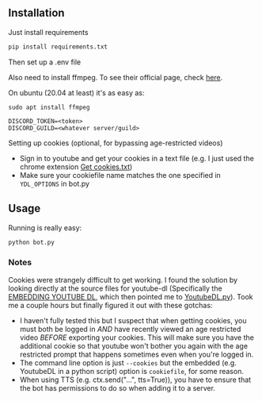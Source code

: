 ## Installation

Just install requirements

```bash
pip install requirements.txt
```

Then set up a .env file

Also need to install ffmpeg. To see their official page, check [here](https://ffmpeg.org/).

On ubuntu (20.04 at least) it's as easy as:

```
sudo apt install ffmpeg

```

```text
DISCORD_TOKEN=<token>
DISCORD_GUILD=<whatever server/guild>
```

Setting up cookies (optional, for bypassing age-restricted videos)
- Sign in to youtube and get your cookies in a text file (e.g. I just used the chrome extension [Get cookies.txt](https://chrome.google.com/webstore/detail/get-cookiestxt/bgaddhkoddajcdgocldbbfleckgcbcid?hl=en]))
- Make sure your cookiefile name matches the one specified in `YDL_OPTIONS` in bot.py

## Usage

Running is really easy:

```python
python bot.py
```

### Notes

Cookies were strangely difficult to get working. I found the solution by looking directly at the source files for youtube-dl (Specifically the [EMBEDDING YOUTUBE DL](https://github.com/ytdl-org/youtube-dl/blob/master/README.md]), which then pointed me to [YoutubeDL.py](https://github.com/ytdl-org/youtube-dl/blob/3e4cedf9e8cd3157df2457df7274d0c842421945/youtube_dl/YoutubeDL.py#L137-L312])). Took me a couple hours but finally figured it out with these gotchas:
- I haven't fully tested this but I suspect that when getting cookies, you must both be logged in *AND* have recently viewed an age restricted video *BEFORE* exporting your cookies. This will make sure you have the additional cookie so that youtube won't bother you again with the age restricted prompt that happens sometimes even when you're logged in.
- The command line option is just `--cookies` but the embedded (e.g. YoutubeDL in a python script) option is `cookiefile`, for some reason.
- When using TTS (e.g. ctx.send("...", tts=True)), you have to ensure that the bot has permissions to do so when adding it to a server.